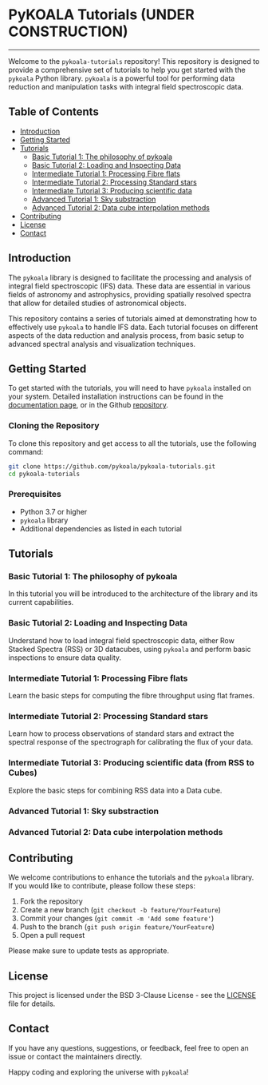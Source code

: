 # PyKOALA Tutorials (UNDER CONSTRUCTION)

----

Welcome to the `pykoala-tutorials` repository! This repository is designed to provide a comprehensive set of tutorials to help you get started with the `pykoala` Python library. `pykoala` is a powerful tool for performing data reduction and manipulation tasks with integral field spectroscopic data.

## Table of Contents

- [Introduction](#introduction)
- [Getting Started](#getting-started)
- [Tutorials](#tutorials)
  - [Basic Tutorial 1: The philosophy of pykoala](#basic-tutorial-1-the-philosophy-of-pykoala)
  - [Basic Tutorial 2: Loading and Inspecting Data](#basic-tutorial-2-loading-and-inspecting-data)
  - [Intermediate Tutorial 1: Processing Fibre flats](#intermediate-tutorial-1-processing-fibre-flats)
  - [Intermediate Tutorial 2: Processing Standard stars](#intermediate-tutorial-2-processing-standard-stars)
  - [Intermediate Tutorial 3: Producing scientific data](#intermediate-tutorial-3-producing-scientific-data)
  - [Advanced Tutorial 1: Sky substraction](#advanced-tutorial-1-sky-substraction)
  - [Advanced Tutorial 2: Data cube interpolation methods](#advanced-tutorial-2-data-cube-interpolation-methods)
- [Contributing](#contributing)
- [License](#license)
- [Contact](#contact)

## Introduction

The `pykoala` library is designed to facilitate the processing and analysis of integral field spectroscopic (IFS) data. These data are essential in various fields of astronomy and astrophysics, providing spatially resolved spectra that allow for detailed studies of astronomical objects.

This repository contains a series of tutorials aimed at demonstrating how to effectively use `pykoala` to handle IFS data. Each tutorial focuses on different aspects of the data reduction and analysis process, from basic setup to advanced spectral analysis and visualization techniques.

## Getting Started

To get started with the tutorials, you will need to have `pykoala` installed on your system. Detailed installation instructions can be found in the [documentation page](https://pykoala.readthedocs.io/en/latest/index.html), or in the Github [repository](https://github.com/pykoala/pykoala).

### Cloning the Repository

To clone this repository and get access to all the tutorials, use the following command:

```sh
git clone https://github.com/pykoala/pykoala-tutorials.git
cd pykoala-tutorials
```

### Prerequisites

- Python 3.7 or higher
- `pykoala` library
- Additional dependencies as listed in each tutorial

## Tutorials

### Basic Tutorial 1: The philosophy of pykoala

In this tutorial you will be introduced to the architecture of the library and its
current capabilities.

### Basic Tutorial 2: Loading and Inspecting Data

Understand how to load integral field spectroscopic data, either Row Stacked Spectra (RSS) or 3D datacubes, using `pykoala` and perform basic inspections to ensure data quality.

### Intermediate Tutorial 1: Processing Fibre flats

Learn the basic steps for computing the fibre throughput using flat frames.

### Intermediate Tutorial 2: Processing Standard stars

Learn how to process observations of standard stars and extract the spectral response of the spectrograph for calibrating the flux of your data.

### Intermediate Tutorial 3: Producing scientific data (from RSS to Cubes)

Explore the basic steps for combining RSS data into a Data cube.

### Advanced Tutorial 1: Sky substraction

### Advanced Tutorial 2: Data cube interpolation methods



## Contributing

We welcome contributions to enhance the tutorials and the `pykoala` library. If you would like to contribute, please follow these steps:

1. Fork the repository
2. Create a new branch (`git checkout -b feature/YourFeature`)
3. Commit your changes (`git commit -m 'Add some feature'`)
4. Push to the branch (`git push origin feature/YourFeature`)
5. Open a pull request

Please make sure to update tests as appropriate.

## License

This project is licensed under the BSD 3-Clause License - see the [LICENSE](LICENSE) file for details.

## Contact

If you have any questions, suggestions, or feedback, feel free to open an issue or contact the maintainers directly.

Happy coding and exploring the universe with `pykoala`!

